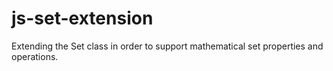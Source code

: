 # js-set-extension
Extending the Set class in order to support mathematical set properties and operations.
